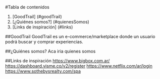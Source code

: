 #Tabla de contenidos 
1. [GoodTrail] (#goodTrail)
2. [¿Quiénes somos?] (#quienesSomos)
3. [Links de inspiración] (#links)

##GoodTrail
GoodTrail es un e-commerce/marketplace donde un usuario podrá buscar y comprar experiencias.

##¿Quiénes somos? 
Aca iria quienes somos 

##Links de inspiración 
https://www.bigbox.com.ar/
https://dashboard.visme.co/v2/register
https://www.netflix.com/ar/login
https://www.sothebysrealty.com/spa